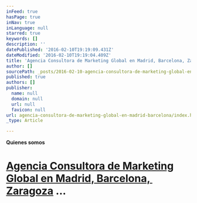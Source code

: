 ```yaml
---
inFeed: true
hasPage: true
inNav: true
inLanguage: null
starred: true
keywords: []
description: ''
datePublished: '2016-02-10T19:19:09.431Z'
dateModified: '2016-02-10T19:19:04.409Z'
title: 'Agencia Consultora de Marketing Global en Madrid, Barcelona, ​​Zaragoza ...'
author: []
sourcePath: _posts/2016-02-10-agencia-consultora-de-marketing-global-en-madrid-barcelona.md
published: true
authors: []
publisher:
  name: null
  domain: null
  url: null
  favicon: null
url: agencia-consultora-de-marketing-global-en-madrid-barcelona/index.html
_type: Article

---
```

**Quienes somos**

# [Agencia Consultora de Marketing Global en Madrid, Barcelona, ​​Zaragoza][0] ...

[0]: http://www.wikyta.com/ "Agencias de consultoras de Comercialización"